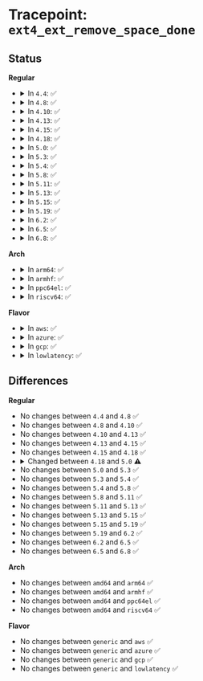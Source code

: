 # Tracepoint: <code>ext4_ext_remove_space_done</code>

## Status
<b>Regular</b>
<ul>
<li>
<details>
<summary>In <code>4.4</code>: ✅</summary>

Event:

```c
struct trace_event_raw_ext4_ext_remove_space_done {
    struct trace_entry ent;
    dev_t dev;
    ino_t ino;
    ext4_lblk_t start;
    ext4_lblk_t end;
    int depth;
    long long int partial;
    short unsigned int eh_entries;
    char __data[0];
};
```
Function:

```c
void trace_event_raw_event_ext4_ext_remove_space_done(void *__data, struct inode *inode, ext4_lblk_t start, ext4_lblk_t end, int depth, long long int partial, __le16 eh_entries);
```
</details>
</li>
<li>
<details>
<summary>In <code>4.8</code>: ✅</summary>

Event:

```c
struct trace_event_raw_ext4_ext_remove_space_done {
    struct trace_entry ent;
    dev_t dev;
    ino_t ino;
    ext4_lblk_t start;
    ext4_lblk_t end;
    int depth;
    long long int partial;
    short unsigned int eh_entries;
    char __data[0];
};
```
Function:

```c
void trace_event_raw_event_ext4_ext_remove_space_done(void *__data, struct inode *inode, ext4_lblk_t start, ext4_lblk_t end, int depth, long long int partial, __le16 eh_entries);
```
</details>
</li>
<li>
<details>
<summary>In <code>4.10</code>: ✅</summary>

Event:

```c
struct trace_event_raw_ext4_ext_remove_space_done {
    struct trace_entry ent;
    dev_t dev;
    ino_t ino;
    ext4_lblk_t start;
    ext4_lblk_t end;
    int depth;
    long long int partial;
    short unsigned int eh_entries;
    char __data[0];
};
```
Function:

```c
void trace_event_raw_event_ext4_ext_remove_space_done(void *__data, struct inode *inode, ext4_lblk_t start, ext4_lblk_t end, int depth, long long int partial, __le16 eh_entries);
```
</details>
</li>
<li>
<details>
<summary>In <code>4.13</code>: ✅</summary>

Event:

```c
struct trace_event_raw_ext4_ext_remove_space_done {
    struct trace_entry ent;
    dev_t dev;
    ino_t ino;
    ext4_lblk_t start;
    ext4_lblk_t end;
    int depth;
    long long int partial;
    short unsigned int eh_entries;
    char __data[0];
};
```
Function:

```c
void trace_event_raw_event_ext4_ext_remove_space_done(void *__data, struct inode *inode, ext4_lblk_t start, ext4_lblk_t end, int depth, long long int partial, __le16 eh_entries);
```
</details>
</li>
<li>
<details>
<summary>In <code>4.15</code>: ✅</summary>

Event:

```c
struct trace_event_raw_ext4_ext_remove_space_done {
    struct trace_entry ent;
    dev_t dev;
    ino_t ino;
    ext4_lblk_t start;
    ext4_lblk_t end;
    int depth;
    long long int partial;
    short unsigned int eh_entries;
    char __data[0];
};
```
Function:

```c
void trace_event_raw_event_ext4_ext_remove_space_done(void *__data, struct inode *inode, ext4_lblk_t start, ext4_lblk_t end, int depth, long long int partial, __le16 eh_entries);
```
</details>
</li>
<li>
<details>
<summary>In <code>4.18</code>: ✅</summary>

Event:

```c
struct trace_event_raw_ext4_ext_remove_space_done {
    struct trace_entry ent;
    dev_t dev;
    ino_t ino;
    ext4_lblk_t start;
    ext4_lblk_t end;
    int depth;
    long long int partial;
    short unsigned int eh_entries;
    char __data[0];
};
```
Function:

```c
void trace_event_raw_event_ext4_ext_remove_space_done(void *__data, struct inode *inode, ext4_lblk_t start, ext4_lblk_t end, int depth, long long int partial, __le16 eh_entries);
```
</details>
</li>
<li>
<details>
<summary>In <code>5.0</code>: ✅</summary>

Event:

```c
struct trace_event_raw_ext4_ext_remove_space_done {
    struct trace_entry ent;
    dev_t dev;
    ino_t ino;
    ext4_lblk_t start;
    ext4_lblk_t end;
    int depth;
    ext4_fsblk_t pc_pclu;
    ext4_lblk_t pc_lblk;
    int pc_state;
    short unsigned int eh_entries;
    char __data[0];
};
```
Function:

```c
void trace_event_raw_event_ext4_ext_remove_space_done(void *__data, struct inode *inode, ext4_lblk_t start, ext4_lblk_t end, int depth, struct partial_cluster *pc, __le16 eh_entries);
```
</details>
</li>
<li>
<details>
<summary>In <code>5.3</code>: ✅</summary>

Event:

```c
struct trace_event_raw_ext4_ext_remove_space_done {
    struct trace_entry ent;
    dev_t dev;
    ino_t ino;
    ext4_lblk_t start;
    ext4_lblk_t end;
    int depth;
    ext4_fsblk_t pc_pclu;
    ext4_lblk_t pc_lblk;
    int pc_state;
    short unsigned int eh_entries;
    char __data[0];
};
```
Function:

```c
void trace_event_raw_event_ext4_ext_remove_space_done(void *__data, struct inode *inode, ext4_lblk_t start, ext4_lblk_t end, int depth, struct partial_cluster *pc, __le16 eh_entries);
```
</details>
</li>
<li>
<details>
<summary>In <code>5.4</code>: ✅</summary>

Event:

```c
struct trace_event_raw_ext4_ext_remove_space_done {
    struct trace_entry ent;
    dev_t dev;
    ino_t ino;
    ext4_lblk_t start;
    ext4_lblk_t end;
    int depth;
    ext4_fsblk_t pc_pclu;
    ext4_lblk_t pc_lblk;
    int pc_state;
    short unsigned int eh_entries;
    char __data[0];
};
```
Function:

```c
void trace_event_raw_event_ext4_ext_remove_space_done(void *__data, struct inode *inode, ext4_lblk_t start, ext4_lblk_t end, int depth, struct partial_cluster *pc, __le16 eh_entries);
```
</details>
</li>
<li>
<details>
<summary>In <code>5.8</code>: ✅</summary>

Event:

```c
struct trace_event_raw_ext4_ext_remove_space_done {
    struct trace_entry ent;
    dev_t dev;
    ino_t ino;
    ext4_lblk_t start;
    ext4_lblk_t end;
    int depth;
    ext4_fsblk_t pc_pclu;
    ext4_lblk_t pc_lblk;
    int pc_state;
    short unsigned int eh_entries;
    char __data[0];
};
```
Function:

```c
void trace_event_raw_event_ext4_ext_remove_space_done(void *__data, struct inode *inode, ext4_lblk_t start, ext4_lblk_t end, int depth, struct partial_cluster *pc, __le16 eh_entries);
```
</details>
</li>
<li>
<details>
<summary>In <code>5.11</code>: ✅</summary>

Event:

```c
struct trace_event_raw_ext4_ext_remove_space_done {
    struct trace_entry ent;
    dev_t dev;
    ino_t ino;
    ext4_lblk_t start;
    ext4_lblk_t end;
    int depth;
    ext4_fsblk_t pc_pclu;
    ext4_lblk_t pc_lblk;
    int pc_state;
    short unsigned int eh_entries;
    char __data[0];
};
```
Function:

```c
void trace_event_raw_event_ext4_ext_remove_space_done(void *__data, struct inode *inode, ext4_lblk_t start, ext4_lblk_t end, int depth, struct partial_cluster *pc, __le16 eh_entries);
```
</details>
</li>
<li>
<details>
<summary>In <code>5.13</code>: ✅</summary>

Event:

```c
struct trace_event_raw_ext4_ext_remove_space_done {
    struct trace_entry ent;
    dev_t dev;
    ino_t ino;
    ext4_lblk_t start;
    ext4_lblk_t end;
    int depth;
    ext4_fsblk_t pc_pclu;
    ext4_lblk_t pc_lblk;
    int pc_state;
    short unsigned int eh_entries;
    char __data[0];
};
```
Function:

```c
void trace_event_raw_event_ext4_ext_remove_space_done(void *__data, struct inode *inode, ext4_lblk_t start, ext4_lblk_t end, int depth, struct partial_cluster *pc, __le16 eh_entries);
```
</details>
</li>
<li>
<details>
<summary>In <code>5.15</code>: ✅</summary>

Event:

```c
struct trace_event_raw_ext4_ext_remove_space_done {
    struct trace_entry ent;
    dev_t dev;
    ino_t ino;
    ext4_lblk_t start;
    ext4_lblk_t end;
    int depth;
    ext4_fsblk_t pc_pclu;
    ext4_lblk_t pc_lblk;
    int pc_state;
    short unsigned int eh_entries;
    char __data[0];
};
```
Function:

```c
void trace_event_raw_event_ext4_ext_remove_space_done(void *__data, struct inode *inode, ext4_lblk_t start, ext4_lblk_t end, int depth, struct partial_cluster *pc, __le16 eh_entries);
```
</details>
</li>
<li>
<details>
<summary>In <code>5.19</code>: ✅</summary>

Event:

```c
struct trace_event_raw_ext4_ext_remove_space_done {
    struct trace_entry ent;
    dev_t dev;
    ino_t ino;
    ext4_lblk_t start;
    ext4_lblk_t end;
    int depth;
    ext4_fsblk_t pc_pclu;
    ext4_lblk_t pc_lblk;
    int pc_state;
    short unsigned int eh_entries;
    char __data[0];
};
```
Function:

```c
void trace_event_raw_event_ext4_ext_remove_space_done(void *__data, struct inode *inode, ext4_lblk_t start, ext4_lblk_t end, int depth, struct partial_cluster *pc, __le16 eh_entries);
```
</details>
</li>
<li>
<details>
<summary>In <code>6.2</code>: ✅</summary>

Event:

```c
struct trace_event_raw_ext4_ext_remove_space_done {
    struct trace_entry ent;
    dev_t dev;
    ino_t ino;
    ext4_lblk_t start;
    ext4_lblk_t end;
    int depth;
    ext4_fsblk_t pc_pclu;
    ext4_lblk_t pc_lblk;
    int pc_state;
    short unsigned int eh_entries;
    char __data[0];
};
```
Function:

```c
void trace_event_raw_event_ext4_ext_remove_space_done(void *__data, struct inode *inode, ext4_lblk_t start, ext4_lblk_t end, int depth, struct partial_cluster *pc, __le16 eh_entries);
```
</details>
</li>
<li>
<details>
<summary>In <code>6.5</code>: ✅</summary>

Event:

```c
struct trace_event_raw_ext4_ext_remove_space_done {
    struct trace_entry ent;
    dev_t dev;
    ino_t ino;
    ext4_lblk_t start;
    ext4_lblk_t end;
    int depth;
    ext4_fsblk_t pc_pclu;
    ext4_lblk_t pc_lblk;
    int pc_state;
    short unsigned int eh_entries;
    char __data[0];
};
```
Function:

```c
void trace_event_raw_event_ext4_ext_remove_space_done(void *__data, struct inode *inode, ext4_lblk_t start, ext4_lblk_t end, int depth, struct partial_cluster *pc, __le16 eh_entries);
```
</details>
</li>
<li>
<details>
<summary>In <code>6.8</code>: ✅</summary>

Event:

```c
struct trace_event_raw_ext4_ext_remove_space_done {
    struct trace_entry ent;
    dev_t dev;
    ino_t ino;
    ext4_lblk_t start;
    ext4_lblk_t end;
    int depth;
    ext4_fsblk_t pc_pclu;
    ext4_lblk_t pc_lblk;
    int pc_state;
    short unsigned int eh_entries;
    char __data[0];
};
```
Function:

```c
void trace_event_raw_event_ext4_ext_remove_space_done(void *__data, struct inode *inode, ext4_lblk_t start, ext4_lblk_t end, int depth, struct partial_cluster *pc, __le16 eh_entries);
```
</details>
</li>
</ul>
<b>Arch</b>
<ul>
<li>
<details>
<summary>In <code>arm64</code>: ✅</summary>

Event:

```c
struct trace_event_raw_ext4_ext_remove_space_done {
    struct trace_entry ent;
    dev_t dev;
    ino_t ino;
    ext4_lblk_t start;
    ext4_lblk_t end;
    int depth;
    ext4_fsblk_t pc_pclu;
    ext4_lblk_t pc_lblk;
    int pc_state;
    short unsigned int eh_entries;
    char __data[0];
};
```
Function:

```c
void trace_event_raw_event_ext4_ext_remove_space_done(void *__data, struct inode *inode, ext4_lblk_t start, ext4_lblk_t end, int depth, struct partial_cluster *pc, __le16 eh_entries);
```
</details>
</li>
<li>
<details>
<summary>In <code>armhf</code>: ✅</summary>

Event:

```c
struct trace_event_raw_ext4_ext_remove_space_done {
    struct trace_entry ent;
    dev_t dev;
    ino_t ino;
    ext4_lblk_t start;
    ext4_lblk_t end;
    int depth;
    ext4_fsblk_t pc_pclu;
    ext4_lblk_t pc_lblk;
    int pc_state;
    short unsigned int eh_entries;
    char __data[0];
};
```
Function:

```c
void trace_event_raw_event_ext4_ext_remove_space_done(void *__data, struct inode *inode, ext4_lblk_t start, ext4_lblk_t end, int depth, struct partial_cluster *pc, __le16 eh_entries);
```
</details>
</li>
<li>
<details>
<summary>In <code>ppc64el</code>: ✅</summary>

Event:

```c
struct trace_event_raw_ext4_ext_remove_space_done {
    struct trace_entry ent;
    dev_t dev;
    ino_t ino;
    ext4_lblk_t start;
    ext4_lblk_t end;
    int depth;
    ext4_fsblk_t pc_pclu;
    ext4_lblk_t pc_lblk;
    int pc_state;
    short unsigned int eh_entries;
    char __data[0];
};
```
Function:

```c
void trace_event_raw_event_ext4_ext_remove_space_done(void *__data, struct inode *inode, ext4_lblk_t start, ext4_lblk_t end, int depth, struct partial_cluster *pc, __le16 eh_entries);
```
</details>
</li>
<li>
<details>
<summary>In <code>riscv64</code>: ✅</summary>

Event:

```c
struct trace_event_raw_ext4_ext_remove_space_done {
    struct trace_entry ent;
    dev_t dev;
    ino_t ino;
    ext4_lblk_t start;
    ext4_lblk_t end;
    int depth;
    ext4_fsblk_t pc_pclu;
    ext4_lblk_t pc_lblk;
    int pc_state;
    short unsigned int eh_entries;
    char __data[0];
};
```
Function:

```c
void trace_event_raw_event_ext4_ext_remove_space_done(void *__data, struct inode *inode, ext4_lblk_t start, ext4_lblk_t end, int depth, struct partial_cluster *pc, __le16 eh_entries);
```
</details>
</li>
</ul>
<b>Flavor</b>
<ul>
<li>
<details>
<summary>In <code>aws</code>: ✅</summary>

Event:

```c
struct trace_event_raw_ext4_ext_remove_space_done {
    struct trace_entry ent;
    dev_t dev;
    ino_t ino;
    ext4_lblk_t start;
    ext4_lblk_t end;
    int depth;
    ext4_fsblk_t pc_pclu;
    ext4_lblk_t pc_lblk;
    int pc_state;
    short unsigned int eh_entries;
    char __data[0];
};
```
Function:

```c
void trace_event_raw_event_ext4_ext_remove_space_done(void *__data, struct inode *inode, ext4_lblk_t start, ext4_lblk_t end, int depth, struct partial_cluster *pc, __le16 eh_entries);
```
</details>
</li>
<li>
<details>
<summary>In <code>azure</code>: ✅</summary>

Event:

```c
struct trace_event_raw_ext4_ext_remove_space_done {
    struct trace_entry ent;
    dev_t dev;
    ino_t ino;
    ext4_lblk_t start;
    ext4_lblk_t end;
    int depth;
    ext4_fsblk_t pc_pclu;
    ext4_lblk_t pc_lblk;
    int pc_state;
    short unsigned int eh_entries;
    char __data[0];
};
```
Function:

```c
void trace_event_raw_event_ext4_ext_remove_space_done(void *__data, struct inode *inode, ext4_lblk_t start, ext4_lblk_t end, int depth, struct partial_cluster *pc, __le16 eh_entries);
```
</details>
</li>
<li>
<details>
<summary>In <code>gcp</code>: ✅</summary>

Event:

```c
struct trace_event_raw_ext4_ext_remove_space_done {
    struct trace_entry ent;
    dev_t dev;
    ino_t ino;
    ext4_lblk_t start;
    ext4_lblk_t end;
    int depth;
    ext4_fsblk_t pc_pclu;
    ext4_lblk_t pc_lblk;
    int pc_state;
    short unsigned int eh_entries;
    char __data[0];
};
```
Function:

```c
void trace_event_raw_event_ext4_ext_remove_space_done(void *__data, struct inode *inode, ext4_lblk_t start, ext4_lblk_t end, int depth, struct partial_cluster *pc, __le16 eh_entries);
```
</details>
</li>
<li>
<details>
<summary>In <code>lowlatency</code>: ✅</summary>

Event:

```c
struct trace_event_raw_ext4_ext_remove_space_done {
    struct trace_entry ent;
    dev_t dev;
    ino_t ino;
    ext4_lblk_t start;
    ext4_lblk_t end;
    int depth;
    ext4_fsblk_t pc_pclu;
    ext4_lblk_t pc_lblk;
    int pc_state;
    short unsigned int eh_entries;
    char __data[0];
};
```
Function:

```c
void trace_event_raw_event_ext4_ext_remove_space_done(void *__data, struct inode *inode, ext4_lblk_t start, ext4_lblk_t end, int depth, struct partial_cluster *pc, __le16 eh_entries);
```
</details>
</li>
</ul>

## Differences
<b>Regular</b>
<ul>
<li>
No changes between <code>4.4</code> and <code>4.8</code> ✅
</li>
<li>
No changes between <code>4.8</code> and <code>4.10</code> ✅
</li>
<li>
No changes between <code>4.10</code> and <code>4.13</code> ✅
</li>
<li>
No changes between <code>4.13</code> and <code>4.15</code> ✅
</li>
<li>
No changes between <code>4.15</code> and <code>4.18</code> ✅
</li>
<li>
<details>
<summary>Changed between <code>4.18</code> and <code>5.0</code> ⚠️</summary>
<ul>
<li>
<b>Event changed. </b>
</li>
<li>
<b>Field added. </b>
<code>ext4_fsblk_t pc_pclu</code>
</li>
<li>
<b>Field added. </b>
<code>ext4_lblk_t pc_lblk</code>
</li>
<li>
<b>Field added. </b>
<code>int pc_state</code>
</li>
<li>
<b>Field removed. </b>
<code>long long int partial</code>
</li>
<li>
<b>Func changed. </b>
</li>
<li>
<b>Param added. </b>
<code>struct partial_cluster *pc</code>
</li>
<li>
<b>Param removed. </b>
<code>long long int partial</code>
</li>
</ul>
</details>
</li>
<li>
No changes between <code>5.0</code> and <code>5.3</code> ✅
</li>
<li>
No changes between <code>5.3</code> and <code>5.4</code> ✅
</li>
<li>
No changes between <code>5.4</code> and <code>5.8</code> ✅
</li>
<li>
No changes between <code>5.8</code> and <code>5.11</code> ✅
</li>
<li>
No changes between <code>5.11</code> and <code>5.13</code> ✅
</li>
<li>
No changes between <code>5.13</code> and <code>5.15</code> ✅
</li>
<li>
No changes between <code>5.15</code> and <code>5.19</code> ✅
</li>
<li>
No changes between <code>5.19</code> and <code>6.2</code> ✅
</li>
<li>
No changes between <code>6.2</code> and <code>6.5</code> ✅
</li>
<li>
No changes between <code>6.5</code> and <code>6.8</code> ✅
</li>
</ul>
<b>Arch</b>
<ul>
<li>
No changes between <code>amd64</code> and <code>arm64</code> ✅
</li>
<li>
No changes between <code>amd64</code> and <code>armhf</code> ✅
</li>
<li>
No changes between <code>amd64</code> and <code>ppc64el</code> ✅
</li>
<li>
No changes between <code>amd64</code> and <code>riscv64</code> ✅
</li>
</ul>
<b>Flavor</b>
<ul>
<li>
No changes between <code>generic</code> and <code>aws</code> ✅
</li>
<li>
No changes between <code>generic</code> and <code>azure</code> ✅
</li>
<li>
No changes between <code>generic</code> and <code>gcp</code> ✅
</li>
<li>
No changes between <code>generic</code> and <code>lowlatency</code> ✅
</li>
</ul>
